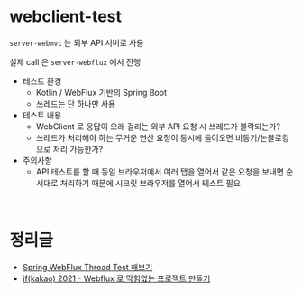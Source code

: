 # webclient-test

`server-webmvc` 는 외부 API 서버로 사용

실제 call 은 `server-webflux` 에서 진행

- 테스트 환경
  - Kotlin / WebFlux 기반의 Spring Boot
  - 쓰레드는 단 하나만 사용
- 테스트 내용
  - WebClient 로 응답이 오래 걸리는 외부 API 요청 시 쓰레드가 블락되는가?
  - 쓰레드가 처리해야 하는 무거운 연산 요청이 동시에 들어오면 비동기/논블로킹으로 처리 가능한가?
- 주의사항
  - API 테스트를 할 때 동일 브라우저에서 여러 탭을 열어서 같은 요청을 보내면 순서대로 처리하기 때문에 시크릿 브라우저를 열어서 테스트 필요

<br>

# 정리글

- [Spring WebFlux Thread Test 해보기](https://bcp0109.tistory.com/361)
- [if(kakao) 2021 - Webflux 로 막힘없는 프로젝트 만들기](https://github.com/ParkJiwoon/webclient-test/tree/main/server-webflux/src/main/kotlin/com/example/serverwebflux/if_kakao_demo)

